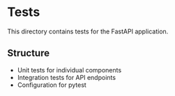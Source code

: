 # Tests

This directory contains tests for the FastAPI application.

## Structure

- Unit tests for individual components
- Integration tests for API endpoints
- Configuration for pytest
